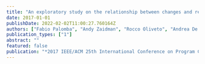 ```yaml
---
title: "An exploratory study on the relationship between changes and refactoring"
date: 2017-01-01
publishDate: 2022-02-02T11:00:27.760164Z
authors: ["Fabio Palomba", "Andy Zaidman", "Rocco Oliveto", "Andrea De Lucia"]
publication_types: ["1"]
abstract: ""
featured: false
publication: "*2017 IEEE/ACM 25th International Conference on Program Comprehension (ICPC)*"
---
```


